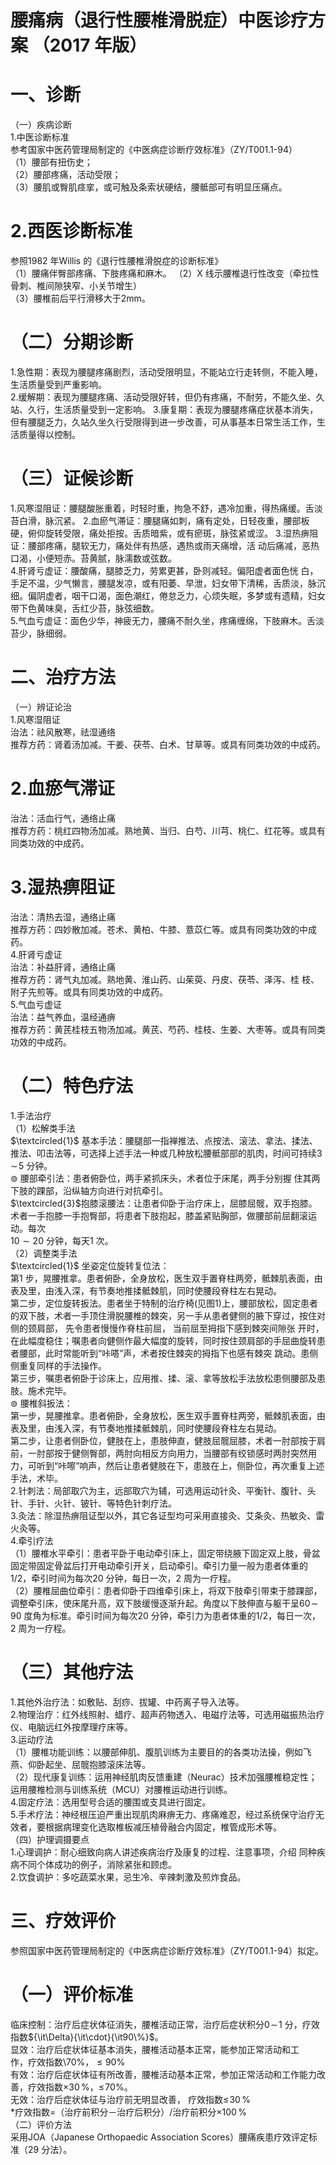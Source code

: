 # 腰痛病（退行性腰椎滑脱症）中医诊疗方案 （2017 年版）  
# 一、诊断  
（一）疾病诊断  
1.中医诊断标准  
参考国家中医药管理局制定的《中医病症诊断疗效标准》（ZY/T001.1-94）  
（1）腰部有扭伤史；  
（2）腰部疼痛，活动受限；  
（3）腰肌或臀肌痉挛，或可触及条索状硬结，腰骶部可有明显压痛点。  
# 2.西医诊断标准  
参照1982 年Willis 的《退行性腰椎滑脱症的诊断标准》  
（1）腰痛伴臀部疼痛、下肢疼痛和麻木。 （2）X 线示腰椎退行性改变（牵拉性骨刺、椎间隙狭窄、小关节增生）  
（3）腰椎前后平行滑移大于2mm。  
# （二）分期诊断  
1.急性期：表现为腰腿疼痛剧烈，活动受限明显，不能站立行走转侧，不能入睡，生活质量受到严重影响。  
2.缓解期：表现为腰腿疼痛、活动受限好转，但仍有疼痛，不耐劳，不能久坐、久站、久行，生活质量受到一定影响。 3.康复期：表现为腰腿疼痛症状基本消失，但有腰腿乏力，久站久坐久行受限得到进一步改善，可从事基本日常生活工作，生活质量得以控制。  
# （三）证候诊断  
1.风寒湿阻证：腰腿酸胀重着，时轻时重，拘急不舒，遇冷加重，得热痛缓。舌淡苔白滑，脉沉紧。 2.血瘀气滞证：腰腿痛如刺，痛有定处，日轻夜重，腰部板硬，俯仰旋转受限，痛处拒按。舌质暗紫，或有瘀斑，脉弦紧或涩。 3.湿热痹阻证：腰部疼痛，腿软无力，痛处伴有热感，遇热或雨天痛增，活 动后痛减，恶热口渴，小便短赤。苔黄腻，脉濡数或弦数。  
4.肝肾亏虚证：腰酸痛，腿膝乏力，劳累更甚，卧则减轻。偏阳虚者面色恍 白，手足不温，少气懒言，腰腿发凉，或有阳萎、早泄，妇女带下清稀，舌质淡，脉沉细。偏阴虚者，咽干口渴，面色潮红，倦怠乏力，心烦失眠，多梦或有遗精，妇女带下色黄味臭，舌红少苔，脉弦细数。  
5.气血亏虚证：面色少华，神疲无力，腰痛不耐久坐，疼痛缠绵，下肢麻木。舌淡苔少，脉细弱。  
# 二、治疗方法  
（一）辨证论治  
1.风寒湿阻证  
治法：祛风散寒，祛湿通络  
推荐方药：肾着汤加减。干姜、茯苓、白术、甘草等。或具有同类功效的中成药。  
# 2.血瘀气滞证  
治法：活血行气，通络止痛  
推荐方药：桃红四物汤加减。熟地黄、当归、白芍、川芎、桃仁、红花等。或具有同类功效的中成药。  
# 3.湿热痹阻证  
治法：清热去湿，通络止痛  
推荐方药：四妙散加减。苍术、黄柏、牛膝、薏苡仁等。或具有同类功效的中成药。  
4.肝肾亏虚证  
治法：补益肝肾，通络止痛  
推荐方药：肾气丸加减。熟地黄、淮山药、山茱萸、丹皮、茯苓、泽泻、桂 枝、附子先煎等。或具有同类功效的中成药。  
5.气血亏虚证  
治法：益气养血，温经通痹  
推荐方药：黄芪桂枝五物汤加减。黄芪、芍药、桂枝、生姜、大枣等。或具有同类功效的中成药。  
# （二）特色疗法  
1.手法治疗  
（1）松解类手法  
$\textcircled{1}$ 基本手法：腰腿部一指禅推法、点按法、滚法、拿法、揉法、推法、叩击法等，可选择上述手法一种或几种放松腰骶部部的肌肉，时间可持续$3\!\sim\!5$ 分钟。  
$\circledcirc$  腰部牵引法：患者俯卧位，两手紧抓床头，术者位于床尾，两手分别握 住其两下肢的踝部，沿纵轴方向进行对抗牵引。  
$\textcircled{3}$抱膝滚腰法：让患者仰卧于治疗床上，屈膝屈髋，双手抱膝。术者一手抱膝一手抱臀部，将患者下肢抱起，膝盖紧贴胸部，做腰部前屈翻滚运动。每次  
$10{\sim}20$ 分钟，每天1 次。  
（2）调整类手法  
$\textcircled{1}$ 坐姿定位旋转复位法：  
第1 步，晃腰推拿。患者俯卧，全身放松，医生双手置脊柱两旁，骶棘肌表面，由表及里，由浅入深，有节奏地推揉骶棘肌，同时使腰段脊柱左右晃动。  
第二步，定位旋转扳法。患者坐于特制的治疗椅(见图1)上，腰部放松，固定患者的双下肢，术者一手顶住滑脱腰椎的棘突，另一手从患者健侧的腋下穿过，按住对侧的颈肩部， 先令患者慢慢作脊柱前屈， 当前屈至拇指下感到棘突间隙张 开时，在此幅度稳住；嘱患者向健侧作最大幅度的旋转，同时按住颈肩部的手屈曲旋转患者腰部，此时常能听到“咔嗒”声，术者按住棘突的拇指下也感有棘突 跳动。患侧侧重复同样的手法操作。  
第三步，嘱患者俯卧于诊床上，应用推、揉、滚、拿等放松手法放松患侧腰部及患肢。施术完毕。  
$\circledcirc$ 腰椎斜扳法：  
第一步，晃腰推拿。患者俯卧，全身放松，医生双手置脊柱两旁，骶棘肌表面，由表及里，由浅入深，有节奏地推揉骶棘肌，同时使腰段脊柱左右晃动。  
第二步，让患者侧卧位，健肢在上，患肢伸直，健肢屈髋屈膝，术者一肘部按于肩前，一肘部按于健侧臀部，两肘向相反方向用力，当腰部有绞锁感时两肘突然用力，可听到“咔嚓”响声，然后让患者健肢在下，患肢在上，侧卧位，再次重复上述手法，术毕。  
2.针刺法：局部取穴为主，远部取穴为辅，可选用运动针灸、平衡针、腹针、头针、手针、火针、铍针、等特色针刺疗法。  
3.灸法：除湿热痹阻证型以外，其它各证型均可采用直接灸、艾条灸、热敏灸、雷火灸等。  
4.牵引疗法  
（1）腰椎水平牵引：患者平卧于电动牵引床上，固定带绕腋下固定双上肢，骨盆固定带固定骨盆后打开电动牵引开关，启动牵引。牵引力量一般为患者体重的1/2，牵引时间为每次20 分钟，每日一次，2 周为一疗程。  
（2）腰椎屈曲位牵引：患者仰卧于四维牵引床上，将双下肢牵引带束于膝踝部，调整牵引床，使床尾升高，双下肢缓慢逐渐升起。角度以下肢伸直与躯干呈$60\!\sim\!90$ 度角为标准。牵引时间为每次20 分钟，牵引力为患者体重的1/2，每日一次，2 周为一疗程。  
# （三）其他疗法  
1.其他外治疗法：如敷贴、刮痧、拔罐、中药离子导入法等。  
2.物理治疗：红外线照射、蜡疗、超声药物透入、电磁疗法等，可选用磁振热治疗仪、电脑远红外按摩理疗床等。  
3.运动疗法  
（1）腰椎功能训练：以腰部伸肌、腹肌训练为主要目的的各类功法操，例如飞燕、仰卧起坐、屈髋抱膝滚床法等。  
（2）现代康复训练：运用神经肌肉反馈重建（Neurac）技术加强腰椎稳定性；运用腰椎检测与训练系统（MCU）对腰椎运动进行训练。  
4.固定疗法：选用型号合适的腰围或支具进行固定。  
5.手术疗法：神经根压迫严重出现肌肉麻痹无力、疼痛难忍，经过系统保守治疗无效者，要根据病理变化选取椎板减压植骨融合内固定，椎管成形术等。  
（四）护理调摄要点  
1.心理调护：耐心细致向病人讲述疾病治疗及康复的过程、注意事项，介绍 同种疾病不同个体成功的例子，消除紧张和顾虑。  
2.饮食调护：多吃蔬菜水果，忌生冷、辛辣刺激及煎炸食品。  
# 三、疗效评价  
参照国家中医药管理局制定的《中医病症诊断疗效标准》（ZY/T001.1-94）拟定。  
# （一）评价标准  
临床控制：治疗后症状体征消失，腰椎活动正常，治疗后症状积分$0\!\sim\!1$ 分，疗效指数${\it\Delta}{\it\cdot}{\it90\%}$。  
显效：治疗后症状体征基本消失，腰椎活动基本正常，能参加正常活动和工  
作，疗效指数${\setminus}70\%$，${\leqslant}90\%$  
有效：治疗后症状体征有所改善，腰椎活动基本正常，参加正常活动和工作能力改善，疗效指数${\times30\,\%}$，$\leqslant\!70\%$。  
无效：治疗后症状体征与治疗前无明显改善， 疗效指数$\leqslant\!30\,\%$  
\*疗效指数$=$（治疗前积分－治疗后积分）/治疗前积分$\times100\,\%$  
（二）评价方法  
采用JOA（Japanese Orthopaedic Association Scores）腰痛疾患疗效评定标准（29 分法）。  
